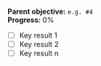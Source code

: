 **Parent objective:**  `e.g. #4`  
**Progress:** 0%

- [ ] Key result 1
- [ ] Key result 2
- [ ] Key result n